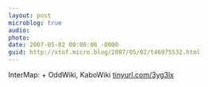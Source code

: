 ```yaml
---
layout: post
microblog: true
audio: 
photo: 
date: 2007-05-02 00:00:00 -0000
guid: http://xtof.micro.blog/2007/05/02/t46975532.html
---
```

InterMap: + OddWiki, KaboWiki [tinyurl.com/3yg3lx](http://tinyurl.com/3yg3lx)
